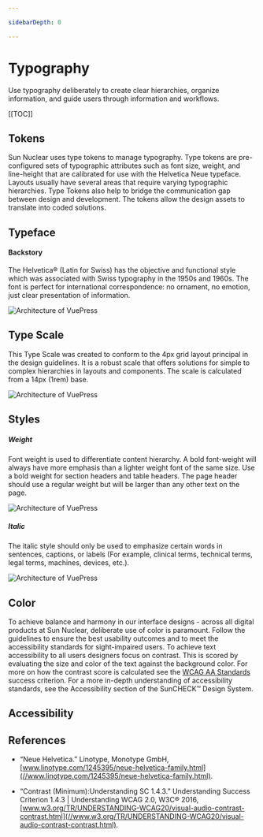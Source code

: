 ```yaml
---

sidebarDepth: 0

---
```


# Typography

Use typography deliberately to create clear hierarchies, organize information, and guide users through information and workflows.

[[TOC]]

## Tokens
Sun Nuclear uses type tokens to manage typography. Type tokens are pre-configured sets of typographic attributes such as font size, weight, and line-height that are calibrated for use with the Helvetica Neue typeface. 
Layouts usually have several areas that require varying typographic hierarchies. Type Tokens also help to bridge the communication gap between design and development. The tokens allow the design assets to translate into coded solutions.

## Typeface

#### Backstory
The Helvetica® (Latin for Swiss) has the objective and functional style which was associated with Swiss typography in the 1950s and 1960s. The font is perfect for international correspondence: no ornament, no emotion, just clear presentation of information.

![Architecture of VuePress](/images/suncheck/guidelines/type-helvetica-neue.png)

## Type Scale

This Type Scale was created to conform to the 4px grid layout principal in the design guidelines. It is a robust scale that offers solutions for simple to complex hierarchies in layouts and components. The scale is calculated from a 14px (1rem) base.

![Architecture of VuePress](/images/suncheck/guidelines/type-scale.png)

## Styles

##### Weight

Font weight is used to differentiate content hierarchy. A bold font-weight will always have more emphasis than a lighter weight font of the same size.
Use a bold weight for section headers and table headers. The page header should use a regular weight but will be larger than any other text on the page.

![Architecture of VuePress](/images/suncheck/guidelines/type-weights.png)

##### Italic

The italic style should only be used to emphasize certain words in sentences, captions, or labels (For example, clinical terms, technical terms, legal terms, machines, devices, etc.).

![Architecture of VuePress](/images/suncheck/guidelines/type-italic.png)

## Color

To achieve balance and harmony in our interface designs - across all digital products at Sun Nuclear, deliberate use of color is paramount. Follow the guidelines to ensure the best usability outcomes and to meet the accessibility standards for sight-impaired users. To achieve text accessibility to all users designers focus on contrast. This is scored by evaluating the size and color of the text against the background color. For more on how the contrast score is calculated see the [WCAG AA Standards](//www.w3.org/TR/UNDERSTANDING-WCAG20/visual-audio-contrast-contrast.html) success criterion. For a more in-depth understanding of accessibility standards, see the Accessibility section of the SunCHECK™ Design System.

## Accessibility


## References

- “Neue Helvetica.” Linotype, Monotype GmbH, [www.linotype.com/1245395/neue-helvetica-family.html](//www.linotype.com/1245395/neue-helvetica-family.html).

- “Contrast (Minimum):Understanding SC 1.4.3.” Understanding Success Criterion 1.4.3 | Understanding WCAG 2.0, W3C® 2016, [www.w3.org/TR/UNDERSTANDING-WCAG20/visual-audio-contrast-contrast.html](//www.w3.org/TR/UNDERSTANDING-WCAG20/visual-audio-contrast-contrast.html).

